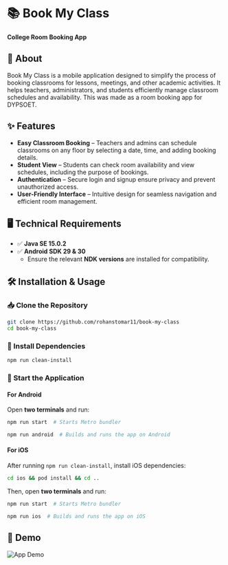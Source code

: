 # 📚 Book My Class  
**College Room Booking App**  

## 🏫 About  
Book My Class is a mobile application designed to simplify the process of booking classrooms for lessons, meetings, and other academic activities. It helps teachers, administrators, and students efficiently manage classroom schedules and availability. This was made as a room booking app for DYPSOET.  

## ✨ Features  
- **Easy Classroom Booking** – Teachers and admins can schedule classrooms on any floor by selecting a date, time, and adding booking details.  
- **Student View** – Students can check room availability and view schedules, including the purpose of bookings.  
- **Authentication** – Secure login and signup ensure privacy and prevent unauthorized access.  
- **User-Friendly Interface** – Intuitive design for seamless navigation and efficient room management.  

## 🖥️ Technical Requirements  
- ✅ **Java SE 15.0.2**  
- ✅ **Android SDK 29 & 30**  
  - Ensure the relevant **NDK versions** are installed for compatibility.  

## 🛠️ Installation & Usage  

### 📥 Clone the Repository  
```sh  
git clone https://github.com/rohanstomar11/book-my-class  
cd book-my-class  
```

### 🔧 Install Dependencies  
```sh  
npm run clean-install  
```

### 🚀 Start the Application  

#### **For Android**  
Open **two terminals** and run:  
```sh  
npm run start  # Starts Metro bundler  
```  
```sh  
npm run android  # Builds and runs the app on Android  
```  

#### **For iOS**  
After running `npm run clean-install`, install iOS dependencies:  
```sh  
cd ios && pod install && cd ..  
```  
Then, open **two terminals** and run:  
```sh  
npm run start  # Starts Metro bundler  
```  
```sh  
npm run ios  # Builds and runs the app on iOS  
```  

## 🎥 Demo  
![App Demo](https://github.com/rohanstomar11/book-my-class/blob/master/demo/book-my-class.gif)
